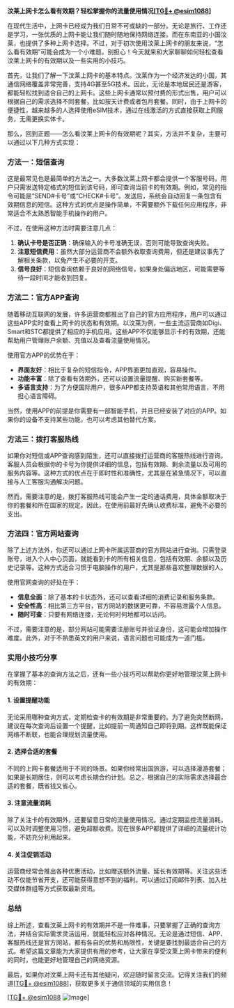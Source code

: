 **汶莱上网卡怎么看有效期？轻松掌握你的流量使用情况[[TG💪+ @esim1088](https://t.me/s/esim1088)]**

在现代生活中，上网卡已经成为我们日常不可或缺的一部分。无论是旅行、工作还是学习，一张优质的上网卡能让我们随时随地保持网络连接。而在东南亚的小国汶莱，也提供了多种上网卡选择。不过，对于初次使用汶莱上网卡的朋友来说，“怎么看有效期”可能会成为一个小难题。别担心！今天就来和大家聊聊如何轻松查看汶莱上网卡的有效期以及一些实用的小技巧。

首先，让我们了解一下汶莱上网卡的基本特点。汶莱作为一个经济发达的小国，其通信网络覆盖非常完善，支持4G甚至5G技术。因此，无论是本地居民还是游客，都能轻松找到适合自己的上网卡。这些上网卡通常以预付费的形式出售，用户可以根据自己的需求选择不同套餐，比如按天计费或者包月套餐。同时，由于上网卡的便捷性，越来越多的人选择使用eSIM技术，通过在线激活的方式直接获取上网服务，无需更换实体卡。

那么，回到正题——怎么看汶莱上网卡的有效期呢？其实，方法并不复杂，主要可以通过以下几种方式实现：

### 方法一：短信查询
这是最常见也是最简单的方法之一。大多数汶莱上网卡都会提供一个客服号码，用户只需发送特定格式的短信到该号码，即可查询当前卡的有效期。例如，常见的指令可能是“SEND#卡号”或“CHECK#卡号”。发送后，系统会自动回复一条包含有效期信息的短信。这种方式的优点是操作简单，不需要额外下载任何应用程序，非常适合不太熟悉智能手机操作的用户。

不过，在使用这种方法时需要注意几点：
1. **确认卡号是否正确**：确保输入的卡号准确无误，否则可能导致查询失败。
2. **注意短信费用**：虽然大部分运营商不会额外收取查询费用，但还是建议事先了解相关条款，以免产生不必要的开支。
3. **信号良好**：短信查询依赖于良好的网络信号，如果身处偏远地区，可能需要等待一段时间才能收到回复。

### 方法二：官方APP查询
随着移动互联网的发展，许多运营商都推出了自己的官方应用程序，用户可以通过这些APP实时查看上网卡的状态和有效期。以汶莱为例，一些主流运营商如Digi、Smart和STC都提供了相应的手机应用。这些APP不仅能够显示卡的有效期，还能帮助用户管理账户余额、充值以及查看流量使用情况。

使用官方APP的优势在于：
- **界面友好**：相比于复杂的短信指令，APP界面更加直观，容易操作。
- **功能丰富**：除了查看有效期外，还可以设置流量提醒、购买新套餐等。
- **多语言支持**：为了方便国际用户，很多APP都支持英语和其他常用语言，不用担心语言障碍。

当然，使用APP的前提是你需要有一部智能手机，并且已经安装了对应的APP。如果你的设备不支持某些功能，也可以考虑其他替代方案。

### 方法三：拨打客服热线
如果你对短信或APP查询感到陌生，还可以直接拨打运营商的客服热线进行咨询。客服人员会根据你的卡号为你提供详细的信息，包括有效期、剩余流量以及可用的服务内容等。这种方式的优点在于即时性和准确性，尤其是在紧急情况下，可以直接与人工客服沟通解决问题。

然而，需要注意的是，拨打客服热线可能会产生一定的通话费用，具体金额取决于你的套餐和所在国家的规定。因此，在使用前最好先确认收费标准，避免不必要的支出。

### 方法四：官方网站查询
除了上述方法外，你还可以通过上网卡所属运营商的官方网站进行查询。只需登录账号，进入个人中心页面，就能看到卡的所有相关信息，包括有效期、余额以及历史记录等。这种方式适合习惯于电脑操作的用户，尤其是那些喜欢整理数据的人。

使用官网查询的好处在于：
- **信息全面**：除了基本的卡状态外，还可以查看详细的消费记录和服务条款。
- **安全性高**：相比第三方平台，官方网站的数据更可靠，不容易泄露个人信息。
- **随时可查**：只要有网络连接，无论何时何地都可以访问。

不过，需要注意的是，部分网站可能需要注册账号并验证身份，这可能会增加操作难度。此外，对于不熟悉英文的用户来说，语言问题也可能成为一道门槛。

### 实用小技巧分享
在掌握了基本的查询方法之后，还有一些小技巧可以帮助你更好地管理汶莱上网卡的有效期：

#### 1. 设置提醒功能
无论采用哪种查询方式，定期检查卡的有效期是非常重要的。为了避免突然断网，建议在每次查询后设置一个提醒，比如提前一周通知自己即将到期。这样既能保证网络不断联，也能合理规划流量使用。

#### 2. 选择合适的套餐
不同的上网卡套餐适用于不同的场景。如果你经常出国旅游，可以选择漫游套餐；如果是长期居住，则可以考虑长期合约计划。总之，根据自己的实际需求选择最合适的套餐，既省钱又省心。

#### 3. 注意流量消耗
除了关注卡的有效期外，还要留意日常的流量使用情况。通过定期监控流量消耗，可以及时调整使用习惯，避免超额收费。现在很多APP都提供了详细的流量统计功能，不妨充分利用起来。

#### 4. 关注促销活动
运营商经常会推出各种优惠活动，比如赠送额外流量、延长有效期等。关注这些活动不仅能节省开支，还可能获得意想不到的福利。可以通过订阅邮件列表、加入社交媒体群组等方式获取最新资讯。

### 总结
综上所述，查看汶莱上网卡的有效期并不是一件难事，只要掌握了正确的查询方法，并结合实际需求灵活运用，就能轻松应对各种情况。无论是通过短信、APP、客服热线还是官方网站，都有各自的优势和局限性，关键是要找到最适合自己的方式。希望这篇文章能为大家提供有用的参考，让大家在享受汶莱上网卡带来的便利的同时，也能更好地管理自己的网络资源。

最后，如果你对汶莱上网卡还有其他疑问，欢迎随时留言交流。记得关注我们的频道[[TG💪+ @esim1088](https://t.me/s/esim1088)]，获取更多关于通信领域的实用信息！

[[TG💪+ @esim1088](https://t.me/s/esim1088) ![Image](https://i.postimg.cc/4NQfJmqS/Snipaste-2025-05-13-00-14-12.png)]